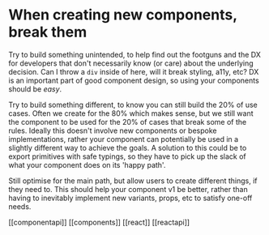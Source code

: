 # When creating new components, break them

Try to build something unintended, to help find out the footguns and the DX for developers that don't necessarily know (or care) about the underlying decision. Can I throw a `div` inside of here, will it break styling, a11y, etc? DX is an important part of good component design, so using your components should be _easy_.

Try to build something different, to know you can still build the 20% of use cases. Often we create for the 80% which makes sense, but we still want the component to be used for the 20% of cases that break some of the rules. Ideally this doesn't involve new components or bespoke implementations, rather your component can potentially be used in a slightly different way to achieve the goals. A solution to this could be to export primitives with safe typings, so they have to pick up the slack of what your component does on its 'happy path'.

Still optimise for the main path, but allow users to create different things, if they need to. This should help your component v1 be better, rather than having to inevitably implement new variants, props, etc to satisfy one-off needs.

[[componentapi]]
[[components]]
[[react]]
[[reactapi]]